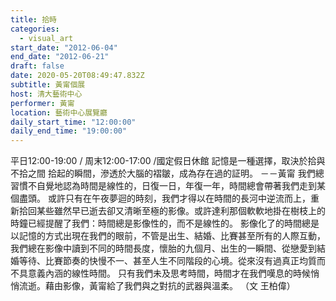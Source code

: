```yaml
---
title: 拾時
categories:
  - visual_art
start_date: "2012-06-04"
end_date: "2012-06-21"
draft: false
date: 2020-05-20T08:49:47.832Z
subtitle: 黃甯個展
host: 清大藝術中心
performer: 黃甯
location: 藝術中心展覽廳
daily_start_time: "12:00:00"
daily_end_time: "19:00:00"
---
```


平日12:00-19:00 / 周末12:00-17:00 /國定假日休館 記憶是一種選擇，取決於拾與不拾之間 拾起的瞬間，滲透於大腦的褶皺，成為存在過的証明。 －－黃甯 我們總習慣不自覺地認為時間是線性的，日復一日，年復一年，時間總會帶著我們走到某個盡頭。 或許只有在午夜夢迴的時刻，我們才得以在時間的長河中逆流而上，重新拾回某些雖然早已逝去卻又清晰至極的影像。或許達利那個軟軟地掛在樹枝上的時鐘已經提醒了我們：時間總是影像性的，而不是線性的。 影像化了的時間總是以記憶的方式出現在我們的眼前，不管是出生、結婚、比賽甚至所有的人際互動，我們總在影像中讀到不同的時間長度，懷胎的九個月、出生的一瞬間、從戀愛到結婚等待、比賽節奏的快慢不一、甚至人生不同階段的心境。從來沒有過真正均質而不具意義內涵的線性時間。 只有我們未及思考時間，時間才在我們嘆息的時候悄悄流逝。藉由影像，黃甯給了我們與之對抗的武器與溫柔。 （文 王柏偉）